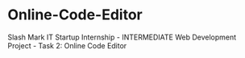 # Online-Code-Editor
Slash Mark IT Startup Internship - INTERMEDIATE Web Development Project - Task 2: Online Code Editor
